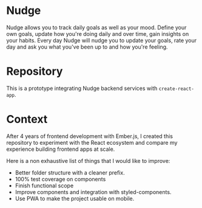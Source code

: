 # Nudge

Nudge allows you to track daily goals as well as your mood. Define your own goals, update how you're doing daily and over time, gain insights on your habits. Every day Nudge will nudge you to update your goals, rate your day and ask you what you've been up to and how you're feeling.

# Repository

This is a prototype integrating Nudge backend services with `create-react-app`.

# Context

After 4 years of frontend development with Ember.js, I created this repository to experiment with the React ecosystem and compare my experience building frontend apps at scale.

Here is a non exhaustive list of things that I would like to improve:
- Better folder structure with a cleaner prefix.
- 100% test coverage on components
- Finish functional scope 
- Improve components and integration with styled-components.
- Use PWA to make the project usable on mobile.

